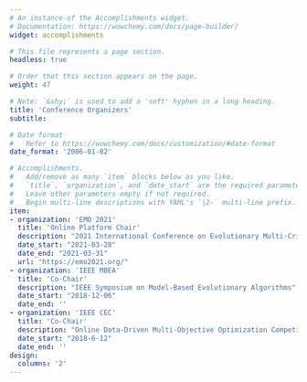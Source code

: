 ```yaml
---
# An instance of the Accomplishments widget.
# Documentation: https://wowchemy.com/docs/page-builder/
widget: accomplishments

# This file represents a page section.
headless: true

# Order that this section appears on the page.
weight: 47

# Note: `&shy;` is used to add a 'soft' hyphen in a long heading.
title: 'Conference Organizers'
subtitle:

# Date format
#   Refer to https://wowchemy.com/docs/customization/#date-format
date_format: '2006-01-02'

# Accomplishments.
#   Add/remove as many `item` blocks below as you like.
#   `title`, `organization`, and `date_start` are the required parameters.
#   Leave other parameters empty if not required.
#   Begin multi-line descriptions with YAML's `|2-` multi-line prefix.
item:
- organization: 'EMO 2021'
  title: 'Online Platform Chair'
  description: "2021 International Conference on Evolutionary Multi-Criterion Optimization, Shenzhen, China"
  date_start: "2021-03-28"
  date_end: "2021-03-31"
  url: "https://emo2021.org/"
- organization: 'IEEE MBEA'
  title: 'Co-Chair'
  description: "IEEE Symposium on Model-Based Evolutionary Algorithms"
  date_start: "2018-12-06"
  date_end: ''
- organization: 'IEEE CEC'
  title: 'Co-Chair'
  description: "Online Data-Driven Multi-Objective Optimization Competition"
  date_start: "2018-6-12"
  date_end: ''
design:
  columns: '2' 
---
```

